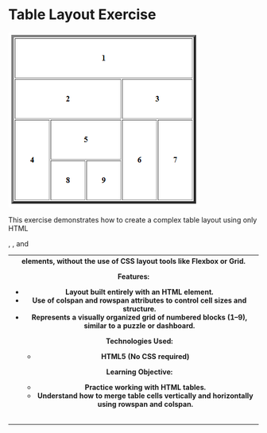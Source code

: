 # Table Layout Exercise

![alt text](image.png)

This exercise demonstrates how to create a complex table layout using only HTML <table>, <tr>, and <th> elements, without the use of CSS layout tools like Flexbox or Grid.

Features:
 - Layout built entirely with an HTML <table> element.
 - Use of colspan and rowspan attributes to control cell sizes and structure.
 - Represents a visually organized grid of numbered blocks (1–9), similar to a puzzle or dashboard.

Technologies Used:
 - HTML5 (No CSS required)

Learning Objective:
 - Practice working with HTML tables.
 - Understand how to merge table cells vertically and horizontally using rowspan and colspan.